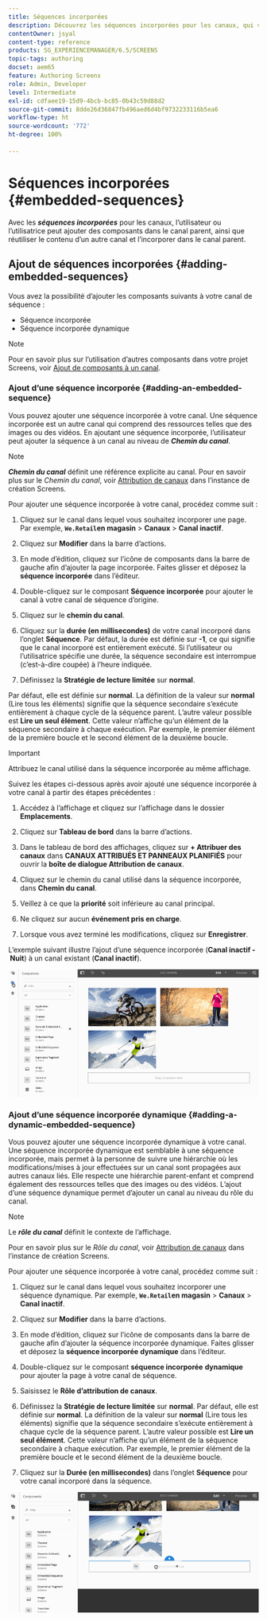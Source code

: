 ```yaml
---
title: Séquences incorporées
description: Découvrez les séquences incorporées pour les canaux, qui vous permettent d’ajouter des composants dans le canal parent. Vous pouvez également réutiliser le contenu d’un autre canal et l’incorporer dans le canal parent.
contentOwner: jsyal
content-type: reference
products: SG_EXPERIENCEMANAGER/6.5/SCREENS
topic-tags: authoring
docset: aem65
feature: Authoring Screens
role: Admin, Developer
level: Intermediate
exl-id: cdfaee19-15d9-4bcb-bc85-0b43c59d88d2
source-git-commit: 8dde26d36847fb496aed6d4bf9732233116b5ea6
workflow-type: ht
source-wordcount: '772'
ht-degree: 100%

---
```


# Séquences incorporées {#embedded-sequences}

Avec les ***séquences incorporées*** pour les canaux, l’utilisateur ou l’utilisatrice peut ajouter des composants dans le canal parent, ainsi que réutiliser le contenu d’un autre canal et l’incorporer dans le canal parent.

## Ajout de séquences incorporées {#adding-embedded-sequences}

Vous avez la possibilité d’ajouter les composants suivants à votre canal de séquence :

* Séquence incorporée
* Séquence incorporée dynamique

>[!NOTE]
>
>Pour en savoir plus sur l’utilisation d’autres composants dans votre projet Screens, voir [Ajout de composants à un canal](adding-components-to-a-channel.md).

### Ajout d’une séquence incorporée {#adding-an-embedded-sequence}

Vous pouvez ajouter une séquence incorporée à votre canal. Une séquence incorporée est un autre canal qui comprend des ressources telles que des images ou des vidéos. En ajoutant une séquence incorporée, l’utilisateur peut ajouter la séquence à un canal au niveau de ***Chemin du canal***.

>[!NOTE]
>***Chemin du canal*** définit une référence explicite au canal.
>Pour en savoir plus sur le *Chemin du canal*, voir [Attribution de canaux](channel-assignment.md) dans l’instance de création Screens.

Pour ajouter une séquence incorporée à votre canal, procédez comme suit :

1. Cliquez sur le canal dans lequel vous souhaitez incorporer une page. Par exemple, **`We.Retail`en magasin** > **Canaux** > **Canal inactif**.

1. Cliquez sur **Modifier** dans la barre d’actions.
1. En mode d’édition, cliquez sur l’icône de composants dans la barre de gauche afin d’ajouter la page incorporée. Faites glisser et déposez la **séquence incorporée** dans l’éditeur.
1. Double-cliquez sur le composant **Séquence incorporée** pour ajouter le canal à votre canal de séquence d’origine.
1. Cliquez sur le **chemin du canal**.
1. Cliquez sur la **durée (en millisecondes)** de votre canal incorporé dans l’onglet **Séquence**. Par défaut, la durée est définie sur **-1**, ce qui signifie que le canal incorporé est entièrement exécuté. Si l’utilisateur ou l’utilisatrice spécifie une durée, la séquence secondaire est interrompue (c’est-à-dire coupée) à l’heure indiquée.

1. Définissez la **Stratégie de lecture limitée** sur **normal**.

Par défaut, elle est définie sur **normal**. La définition de la valeur sur **normal** (Lire tous les éléments) signifie que la séquence secondaire s’exécute entièrement à chaque cycle de la séquence parent. L’autre valeur possible est **Lire un seul élément**. Cette valeur n’affiche qu’un élément de la séquence secondaire à chaque exécution. Par exemple, le premier élément de la première boucle et le second élément de la deuxième boucle.

>[!IMPORTANT]
>
>Attribuez le canal utilisé dans la séquence incorporée au même affichage.
>
>Suivez les étapes ci-dessous après avoir ajouté une séquence incorporée à votre canal à partir des étapes précédentes :
>
>1. Accédez à l’affichage et cliquez sur l’affichage dans le dossier **Emplacements**.
>1. Cliquez sur **Tableau de bord** dans la barre d’actions.
>1. Dans le tableau de bord des affichages, cliquez sur **+ Attribuer des canaux** dans **CANAUX ATTRIBUÉS ET PANNEAUX PLANIFIÉS** pour ouvrir la **boîte de dialogue Attribution de canaux**.
>
>1. Cliquez sur le chemin du canal utilisé dans la séquence incorporée, dans **Chemin du canal**.
>1. Veillez à ce que la **priorité** soit inférieure au canal principal.
>
>1. Ne cliquez sur aucun **événement pris en charge**.
>1. Lorsque vous avez terminé les modifications, cliquez sur **Enregistrer**.
>

L’exemple suivant illustre l’ajout d’une séquence incorporée (**Canal inactif - Nuit**) à un canal existant (**Canal inactif**).

![new2](assets/new2.gif)

### Ajout d’une séquence incorporée dynamique {#adding-a-dynamic-embedded-sequence}

Vous pouvez ajouter une séquence incorporée dynamique à votre canal. Une séquence incorporée dynamique est semblable à une séquence incorporée, mais permet à la personne de suivre une hiérarchie où les modifications/mises à jour effectuées sur un canal sont propagées aux autres canaux liés. Elle respecte une hiérarchie parent-enfant et comprend également des ressources telles que des images ou des vidéos. L’ajout d’une séquence dynamique permet d’ajouter un canal au niveau du rôle du canal.

>[!NOTE]
>
>Le ***rôle du canal*** définit le contexte de l’affichage.
>
>Pour en savoir plus sur le *Rôle du canal*, voir [Attribution de canaux](channel-assignment.md) dans l’instance de création Screens.

Pour ajouter une séquence incorporée à votre canal, procédez comme suit :

1. Cliquez sur le canal dans lequel vous souhaitez incorporer une séquence dynamique. Par exemple, **`We.Retail`en magasin** > **Canaux** > **Canal inactif**.

1. Cliquez sur **Modifier** dans la barre d’actions.
1. En mode d’édition, cliquez sur l’icône de composants dans la barre de gauche afin d’ajouter la séquence incorporée dynamique. Faites glisser et déposez la **séquence incorporée** **dynamique** dans l’éditeur.

1. Double-cliquez sur le composant **séquence incorporée** **dynamique** pour ajouter la page à votre canal de séquence.

1. Saisissez le **Rôle d’attribution de canaux**.
1. Définissez la **Stratégie de lecture limitée** sur **normal**. Par défaut, elle est définie sur **normal**. La définition de la valeur sur **normal** (Lire tous les éléments) signifie que la séquence secondaire s’exécute entièrement à chaque cycle de la séquence parent. L’autre valeur possible est **Lire un seul élément**. Cette valeur n’affiche qu’un élément de la séquence secondaire à chaque exécution. Par exemple, le premier élément de la première boucle et le second élément de la deuxième boucle.

1. Cliquez sur la **Durée (en millisecondes)** dans l’onglet **Séquence** pour votre canal incorporé dans la séquence.

![Plus récent](assets/latest.gif)

